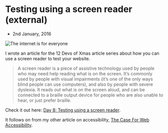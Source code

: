 # Testing using a screen reader (external)
- 2nd January, 2016

<img alt="The internet is for everyone" src="http://i.imgur.com/ZUBKnS5.jpg" style="display:block; margin: 0 auto">

I wrote an article for the 12 Devs of Xmas article series about how you can use a screen reader to test your website.

> A screen reader is a piece of assistive technology used by people who may need help reading what is on the screen. It’s commonly used by people with visual impairments (it’s one of the only ways blind people can use computers), and also by people with severe dyslexia. It reads out what is on the screen aloud, and can be connected to a braille output device for people who are also unable to hear, or just prefer braille.

Check it out here: [Day 8: Testing using a screen reader](http://12devsofxmas.co.uk/2016/01/day-8-testing-using-a-screen-reader/).

It follows on from my other article on accessibility, [The Case For Web Accessibility](http://macr.ae/article/case-for-accessibility.html).
